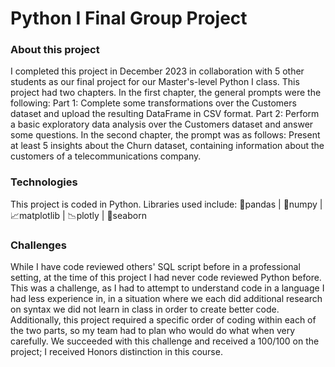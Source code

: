 # Python I Final Group Project

### About this project
I completed this project in December 2023 in collaboration with 5 other students as our final project for our Master's-level Python I class. This project had two chapters. In the first chapter, the general prompts were the following:
Part 1: Complete some transformations over the Customers dataset and upload the resulting DataFrame in CSV format. 
Part 2: Perform a basic exploratory data analysis over the Customers dataset and answer some questions.
In the second chapter, the prompt was as follows: Present at least 5 insights about the Churn dataset, containing information about the customers of a telecommunications company.

### Technologies 
This project is coded in Python. Libraries used include: 🐼pandas | 🧮numpy | 📈matplotlib | 📉plotly | 🌊seaborn

### Challenges
While I have code reviewed others' SQL script before in a professional setting, at the time of this project I had never code reviewed Python before. This was a challenge, as I had to attempt to understand code in a language I had less experience in, in a situation where we each did additional research on syntax we did not learn in class in order to create better code.
Additionally, this project required a specific order of coding within each of the two parts, so my team had to plan who would do what when very carefully. We succeeded with this challenge and received a 100/100 on the project; I received Honors distinction in this course.
